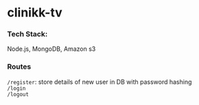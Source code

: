 # clinikk-tv

### Tech Stack: 
Node.js, MongoDB, Amazon s3

### Routes

```/register```: store details of new user in DB with password hashing \
```/login``` \
```/logout``` 

